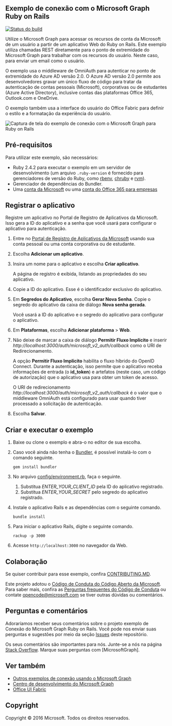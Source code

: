 ## <a name="microsoft-graph-ruby-on-rails-connect-sample"></a>Exemplo de conexão com o Microsoft Graph Ruby on Rails

[![Status do build](https://api.travis-ci.org/microsoftgraph/ruby-connect-rest-sample.svg?branch=master)](https://travis-ci.org/microsoftgraph/ruby-connect-rest-sample)

Utilize o Microsoft Graph para acessar os recursos de conta da Microsoft de um usuário a partir de um aplicativo Web do Ruby on Rails. Este exemplo utiliza chamadas REST diretamente para o ponto de extremidade do Microsoft Graph para trabalhar com os recursos do usuário. Neste caso, para enviar um email como o usuário.

O exemplo usa o middleware de OmniAuth para autenticar no ponto de extremidade do Azure AD versão 2.0. O Azure AD versão 2.0 permite aos desenvolvedores gravar um único fluxo de código para tratar da autenticação de contas pessoais (Microsoft), corporativas ou de estudantes (Azure Active Directory), inclusive contas das plataformas Office 365, Outlook.com e OneDrive.

O exemplo também usa a interface do usuário do Office Fabric para definir o estilo e a formatação da experiência do usuário.

![Captura de tela do exemplo de conexão com o Microsoft Graph para Ruby on Rails](/readme-images/Microsoft-Graph-Ruby-Connect-UI.png)

## <a name="prerequisites"></a>Pré-requisitos

Para utilizar este exemplo, são necessários:

- Ruby 2.4.2 para executar o exemplo em um servidor de desenvolvimento (um arquivo `.ruby-version` é fornecido para gerenciadores de versão do Ruby, como [rbenv](https://github.com/rbenv/rbenv#choosing-the-ruby-version), [chruby](https://github.com/postmodern/chruby#auto-switching) e [rvm](https://rvm.io/workflow/projects)).
- Gerenciador de dependências do Bundler.
- Uma [conta da Microsoft](https://www.outlook.com/) ou uma [conta do Office 365 para empresas](https://msdn.microsoft.com/en-us/office/office365/howto/setup-development-environment#bk_Office365Account)

## <a name="register-the-application"></a>Registrar o aplicativo

Registre um aplicativo no Portal de Registro de Aplicativos da Microsoft. Isso gera a ID do aplicativo e a senha que você usará para configurar o aplicativo para autenticação.

1. Entre no [Portal de Registro de Aplicativos da Microsoft](https://apps.dev.microsoft.com/) usando sua conta pessoal ou uma conta corporativa ou de estudante.

2. Escolha **Adicionar um aplicativo**.

3. Insira um nome para o aplicativo e escolha **Criar aplicativo**.

    A página de registro é exibida, listando as propriedades do seu aplicativo.

4. Copie a ID do aplicativo. Esse é o identificador exclusivo do aplicativo.

5. Em **Segredos do Aplicativo**, escolha **Gerar Nova Senha**. Copie o segredo do aplicativo da caixa de diálogo **Nova senha gerada**.

    Você usará a ID do aplicativo e o segredo do aplicativo para configurar o aplicativo.

6. Em **Plataformas**, escolha **Adicionar plataforma** > **Web**.

7. Não deixe de marcar a caixa de diálogo **Permitir Fluxo Implícito** e inserir *http://localhost:3000/auth/microsoft_v2_auth/callback* como o URI de Redirecionamento.

    A opção **Permitir Fluxo Implícito** habilita o fluxo híbrido do OpenID Connect. Durante a autenticação, isso permite que o aplicativo receba informações de entrada (o **id_token**) e artefatos (neste caso, um código de autorização) que o aplicativo usa para obter um token de acesso.

    O URI de redirecionamento *http://localhost:3000/auth/microsoft_v2_auth/callback* é o valor que o middleware OmniAuth está configurado para usar quando tiver processado a solicitação de autenticação.

8. Escolha **Salvar**.

## <a name="build-and-run-the-sample"></a>Criar e executar o exemplo

1. Baixe ou clone o exemplo e abra-o no editor de sua escolha.
1. Caso você ainda não tenha o [Bundler](http://bundler.io/), é possível instalá-lo com o comando seguinte.

    ```
    gem install bundler
    ```
2. No arquivo [config/environment.rb](config/environment.rb), faça o seguinte.
    1. Substitua *ENTER_YOUR_CLIENT_ID* pela ID do aplicativo registrado.
    2. Substitua *ENTER_YOUR_SECRET* pelo segredo do aplicativo registrado.

3. Instale o aplicativo Rails e as dependências com o seguinte comando.

    ```
    bundle install
    ```
4. Para iniciar o aplicativo Rails, digite o seguinte comando.

    ```
    rackup -p 3000
    ```
5. Acesse ```http://localhost:3000``` no navegador da Web.

<a name="contributing"></a>
## <a name="contributing"></a>Colaboração ##

Se quiser contribuir para esse exemplo, confira [CONTRIBUTING.MD](/CONTRIBUTING.md).

Este projeto adotou o [Código de Conduta do Código Aberto da Microsoft](https://opensource.microsoft.com/codeofconduct/). Para saber mais, confira as [Perguntas frequentes do Código de Conduta](https://opensource.microsoft.com/codeofconduct/faq/) ou contate [opencode@microsoft.com](mailto:opencode@microsoft.com) se tiver outras dúvidas ou comentários.

## <a name="questions-and-comments"></a>Perguntas e comentários

Adoraríamos receber seus comentários sobre o projeto exemplo de Conexão do Microsoft Graph Ruby on Rails. Você pode nos enviar suas perguntas e sugestões por meio da seção [Issues](https://github.com/microsoftgraph/ruby-connect-rest-sample/issues) deste repositório.

Os seus comentários são importantes para nós. Junte-se a nós na página [Stack Overflow](http://stackoverflow.com/questions/tagged/office365+or+microsoftgraph). Marque suas perguntas com [MicrosoftGraph].

## <a name="see-also"></a>Ver também

- [Outros exemplos de conexão usando o Microsoft Graph](https://github.com/MicrosoftGraph?utf8=%E2%9C%93&query=-Connect)
- [Centro de desenvolvimento do Microsoft Graph](http://graph.microsoft.io)
- [Office UI Fabric](https://github.com/OfficeDev/Office-UI-Fabric)

## <a name="copyright"></a>Copyright
Copyright © 2016 Microsoft. Todos os direitos reservados.
